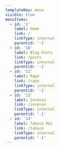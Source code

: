 ```yaml
---
templateKey: menu
visible: true
menuItems:
  - id: '1'
    label: Home
    link: /
    linkType: internal
    parentid: '-1'
  - id: '10'
    label: Blog Posts
    link: /posts
    linkType: internal
    parentid: '-1'
  - id: '12'
    label: Rapé
    link: /rape
    linkType: internal
    parentid: '-1'
  - id: '13'
    label: Incenso
    link: /incenso
    linkType: internal
    parentid: '-1'
  - id: '14'
    label: Tabaco Mói
    link: /tabaco
    linkType: internal
    parentid: '-1'
---
```



